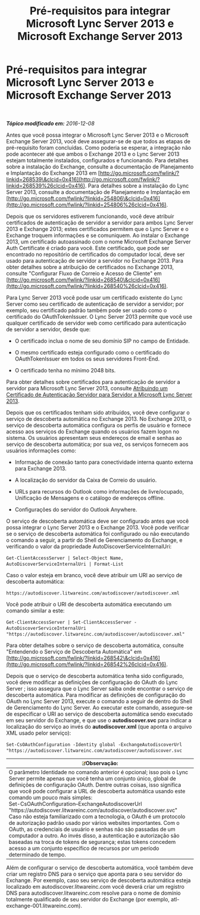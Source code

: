 ﻿---
title: Pré-requisitos para integrar Microsoft Lync Server 2013 e Microsoft Exchange Server 2013
TOCTitle: Pré-requisitos para integrar Microsoft Lync Server 2013 e Microsoft Exchange Server 2013
ms:assetid: ea22beb9-c02e-47cb-836d-97a556969052
ms:mtpsurl: https://technet.microsoft.com/pt-br/library/JJ721919(v=OCS.15)
ms:contentKeyID: 49886463
ms.date: 12/10/2016
mtps_version: v=OCS.15
ms.translationtype: HT
---

# Pré-requisitos para integrar Microsoft Lync Server 2013 e Microsoft Exchange Server 2013

 

_**Tópico modificado em:** 2016-12-08_

Antes que você possa integrar o Microsoft Lync Server 2013 e o Microsoft Exchange Server 2013, você deve assegurar-se de que todos as etapas de pré-requisito foram concluídas. Como poderia se esperar, a integração não pode acontecer até que ambos o Exchange 2013 e o Lync Server 2013 estejam totalmente instalados, configurados e funcionando. Para detalhes sobre a instalação do Exchange, consulte a documentação de Planejamento e Implantação do Exchange 2013 em [http://go.microsoft.com/fwlink/?linkid=268539\&clcid=0x416](http://go.microsoft.com/fwlink/?linkid=268539%26clcid=0x416). Para detalhes sobre a instalação do Lync Server 2013, consulte a documentação de Planejamento e Implantação em [http://go.microsoft.com/fwlink/?linkid=254806\&clcid=0x416](http://go.microsoft.com/fwlink/?linkid=254806%26clcid=0x416).

Depois que os servidores estiverem funcionando, você deve atribuir certificados de autenticação de servidor a servidor para ambos Lync Server 2013 e Exchange 2013; estes certificados permitem que o Lync Server e o Exchange troquem informações e se comuniquem. Ao instalar o Exchange 2013, um certificado autoassinado com o nome Microsoft Exchange Server Auth Certificate é criado para você. Este certificado, que pode ser encontrado no repositório de certificados do computador local, deve ser usado para autenticação de servidor a servidor no Exchange 2013. Para obter detalhes sobre a atribuição de certificados no Exchange 2013, consulte "Configurar Fluxo de Correio e Acesso de Cliente" em [http://go.microsoft.com/fwlink/?linkid=268540\&clcid=0x416](http://go.microsoft.com/fwlink/?linkid=268540%26clcid=0x416).

Para Lync Server 2013 você pode usar um certificado existente do Lync Server como seu certificado de autenticação de servidor a servidor; por exemplo, seu certificado padrão também pode ser usado como o certificado do OAuthTokenIssuer. O Lync Server 2013 permite que você use qualquer certificado de servidor web como certificado para autenticação de servidor a servidor, desde que:

  - O certificado inclua o nome de seu domínio SIP no campo de Entidade.

  - O mesmo certificado esteja configurado como o certificado do OAuthTokenIssuer em todos os seus servidores Front-End.

  - O certificado tenha no mínimo 2048 bits.

Para obter detalhes sobre certificados para autenticação de servidor a servidor para Microsoft Lync Server 2013, consulte [Atribuindo um Certificado de Autenticação Servidor para Servidor a Microsoft Lync Server 2013](lync-server-2013-assigning-a-server-to-server-authentication-certificate-to-lync-server-2013.md).

Depois que os certificados tenham sido atribuídos, você deve configurar o serviço de descoberta automática no Exchange 2013. No Exchange 2013, o serviço de descoberta automática configura os perfis de usuário e fornece acesso aos serviços do Exchange quando os usuários fazem logon no sistema. Os usuários apresentam seus endereços de email e senhas ao serviço de descoberta automática; por sua vez, os serviços fornecem aos usuários informações como:

  - Informação de conexão tanto para conectividade interna quanto externa para Exchange 2013.

  - A localização do servidor da Caixa de Correio do usuário.

  - URLs para recursos do Outlook como informações de livre/ocupado, Unificação de Mensagens e o catálogo de endereços offline.

  - Configurações do servidor do Outlook Anywhere.

O serviço de descoberta automática deve ser configurado antes que você possa integrar o Lync Server 2013 e o Exchange 2013. Você pode verificar se o serviço de descoberta automática foi configurado ou não executando o comando a seguir, a partir do Shell de Gerenciamento do Exchange, e verificando o valor da propriedade AutoDiscoverServiceInternalUri:

    Get-ClientAccessServer | Select-Object Name, AutoDiscoverServiceInternalUri | Format-List

Caso o valor esteja em branco, você deve atribuir um URI ao serviço de descoberta automática:

    https://autodiscover.litwareinc.com/autodiscover/autodiscover.xml

Você pode atribuir o URI de descoberta automática executando um comando similar a este:

    Get-ClientAccessServer | Set-ClientAccessServer -AutoDiscoverServiceInternalUri "https://autodiscover.litwareinc.com/autodiscover/autodiscover.xml"

Para obter detalhes sobre o serviço de descoberta automática, consulte "Entendendo o Serviço de Descoberta Automática" em [http://go.microsoft.com/fwlink/?linkid=268542\&clcid=0x416](http://go.microsoft.com/fwlink/?linkid=268542%26clcid=0x416).

Depois que o serviço de descoberta automática tenha sido configurado, você deve modificar as definições de configuração do OAuth do Lync Server ; isso assegura que o Lync Server saiba onde encontrar o serviço de descoberta automática. Para modificar as definições de configuração do OAuth no Lync Server 2013, execute o comando a seguir de dentro do Shell de Gerenciamento do Lync Server. Ao executar este comando, assegure-se de especificar o URI ao serviço de descoberta automática sendo executado em seu servidor do Exchange, e que use o **autodiscover.svc** para indicar a localização do serviço ao invés do **autodiscover.xml** (que aponta o arquivo XML usado pelor serviço):

    Set-CsOAuthConfiguration -Identity global -ExchangeAutodiscoverUrl "https://autodiscover.litwareinc.com/autodiscover/autodiscover.svc

<table>
<thead>
<tr class="header">
<th><img src="images/Gg425756.note(OCS.15).gif" title="note" alt="note" />Observação:</th>
</tr>
</thead>
<tbody>
<tr class="odd">
<td>O parâmetro Identidade no comando anterior é opcional; isso pois o Lync Server permite apenas que você tenha um conjunto único, global de definições de configuração OAuth. Dentre outras coisas, isso significa que você pode configurar a URL de descoberta automática usando este comando um pouco mais simples:<br />
Set-CsOAuthConfiguration–ExchangeAutodiscoverUrl &quot;https://autodiscover.litwareinc.com/autodiscover/autodiscover.svc&quot;<br />
Caso não esteja familiarizado com a tecnologia, o OAuth é um protocolo de autorização padrão usado por vários websites importantes. Com o OAuth, as credenciais de usuário e senhas não são passadas de um computador a outro. Ao invés disso, a autenticação e autorização são baseadas na troca de tokens de segurança; estas tokens concedem acesso a um conjunto específico de recursos por um período determinado de tempo.</td>
</tr>
</tbody>
</table>


Além de configurar o serviço de descoberta automática, você também deve criar um registro DNS para o serviço que aponta para o seu servidor do Exchange. Por exemplo, caso seu serviço de descoberta automática esteja localizado em autodiscover.litwareinc.com você deverá criar um registro DNS para autodiscover.litwareinc.com resolve para o nome de domínio totalmente qualificado de seu servidor do Exchange (por exemplo, atl-exchange-001.litwareinc.com).

